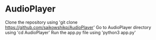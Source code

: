# AudioPlayer
Clone the repository using 'git clone https://github.com/saikowshikp/AudioPlayer'
Go to AudioPlayer directory using 'cd AudioPlayer'
Run the app.py file using 'python3 app.py'
